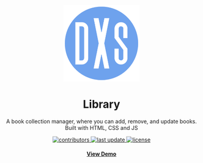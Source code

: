 <div align="center">
  <img src="https://raw.githubusercontent.com/danxschz/danxschz/main/img/danxschz-logo.png" alt="logo" width="200" height="auto">
  <h1>Library</h1>

  <p>
  A book collection manager, where you can add, remove, and update books. Built with HTML, CSS and JS
  </p>

  <p>
    <a href="https://github.com/danxschz/library/graphs/contributors">
      <img src="https://img.shields.io/github/contributors/danxschz/library" alt="contributors">
    </a>
    <a href="https://github.com/danxschz/library/commits/main">
      <img src="https://img.shields.io/github/last-commit/danxschz/library" alt="last update">
    </a>
    <a href="https://github.com/danxschz/library/blob/master/LICENSE">
      <img src="https://img.shields.io/github/license/danxschz/library.svg" alt="license">
    </a>
  </p>

  <h4><a href="https://danxschz.github.io/library">View Demo</a></h4>
</div>